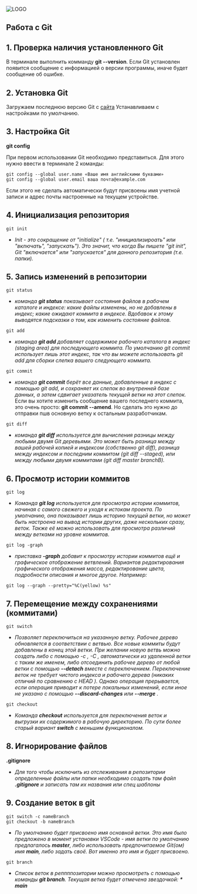 ![LOGO](Git-Logo-2Color.png)

## Работа с Git

## 1. Проверка наличия установленного Git
В терминале выполнить комманду **git --version**.
Если Git установлен появится сообщение с информацией о версии программы, иначе будет сообщение об ошибке.

## 2. Установка Git
Загружаем последнюю версию Git с [сайта](https://git-scm.com/downloads)
Устанавливаем с настройками по умолчанию.

## 3. Настройка Git 
**git config**

При первом использовании Git необходимо представиться. 
Для этого нужно ввести в терминале 2 команды:
```
git config --global user.name «Ваше имя английскими буквами» 
git config --global user.email ваша почта@example.com
```
Если этого не сделать автоматически будут присвоены имя учетной записи и адрес почты настроенные на текущем устройстве.
## 4. Инициализация репозитория
```
git init
```
- *Init - это сокращение от "initialize" ( т.е. "инициализироать" или "включать", "запускать"). 
Это значит, что когда Вы пишете "git init", Git "включается" или "запускается" для данного репозитория (т.е. папки).*

## 5. Запись изменений в репозитории
```
git status
```
- *команда **git status** показывает состояния файлов в рабочем каталоге и индексе: какие файлы изменены, но не добавлены в индекс; какие ожидают коммита в индексе. Вдобавок к этому выводятся подсказки о том, как изменить состояние файлов.*
```
git add
```
- *команда **git add** добавляет содержимое рабочего каталога в индекс (staging area) для последующего коммита. По умолчанию git commit использует лишь этот индекс, так что вы можете использовать git add для сборки слепка вашего следующего коммита.*
```
git commit
```
- *команда **git commit** берёт все данные, добавленные в индекс с помощью git add, и сохраняет их слепок во внутренней базе данных, а затем сдвигает указатель текущей ветки на этот слепок.*
Если вы хотите изменить сообщение вашего последнего коммита, это очень просто:
**git commit --amend**. Но сделать это нужно до отправки пшв основную ветку к остальным разработчикам.
```
git diff
```
- *команда **git diff** используется для вычисления разницы между любыми двумя Git деревьями. Это может быть разница между вашей рабочей копией и индексом (собственно git diff), разница между индексом и последним коммитом (git diff --staged), или между любыми двумя коммитами (git diff master branchB).*
## 6. Просмотр истории коммитов
```
git log
```
- *Команда **git log** используется для просмотра истории коммитов, начиная с самого свежего и уходя к истокам проекта. По умолчанию, она показывает лишь историю текущей ветки, но может быть настроена на вывод истории других, даже нескольких сразу, веток. Также её можно использовать для просмотра различий между ветками на уровне коммитов.*
```
git log -graph
```
- *приставка **-graph** добавит к просмотру истории коммитов ещё и графическое отображение ветвлений. Вариантов редактирования графического отображения масса, редактирование цвета, подробности описания и многое другое. Например:*
```
git log --graph --pretty="%C(yellow) %s"
```
## 7. Перемещение между сохранениями (коммитами)
```
git switch
```
- *Позволяет переключиться на указанную ветку. Рабочее дерево обновляется в соответствии с ветвью. Все новые коммиты будут добавлены в конец этой ветки. При желании новую ветвь можно создать либо с помощью -c , -C , автоматически из удаленной ветки с таким же именем, либо отсоединить рабочее дерево от любой ветки с помощью **--detach** вместе с переключением. Переключение веток не требует чистого индекса и рабочего дерева (никаких отличий по сравнению с HEAD ). Однако операция прерывается, если операция приводит к потере локальных изменений, если иное не указано с помощью **--discard-changes** или **--merge** .*
```
git checkout
```
- *Команда **checkout** используется для переключения веток и выгрузки их содержимого в рабочую директорию. По сути более старый вариант **switch** с меньшим функционалом.*
## 8. Игнорирование файлов
**.gitignore**
- *Для того чтобы исключить из отслеживания в репозитории определенные файлы или папки необходимо создать там файл ***.gitignore*** и записать там их названия или спец шаблоны*
## 9. Создание веток в git
```
git switch -c nameBranch
git checkout -b nameBranch
```
- *По умолчанию будет присвоено имя основной ветки. Это имя было предложено в момент установки VSCode - имя ветки по умолчанию предлагалось **master**, либо использовать предпочитаемое Git(ом) имя **main**, либо задать своё. Вот именно это имя и будет присвоено.*
```
git branch
```
- *Список веток в реппппозитории можно просмотреть с помощью команды **git branch**. Текущая ветка будет отмечена звездочкой: **\* main***

